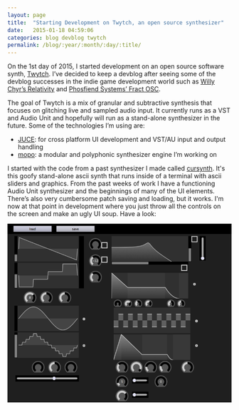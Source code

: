 ```yaml
---
layout: page
title:  "Starting Development on Twytch, an open source synthesizer"
date:   2015-01-18 04:59:06
categories: blog devblog twytch
permalink: /blog/:year/:month/:day/:title/
---
```

On the 1st day of 2015, I started development on an open source software synth, [Twytch][twytch]. I’ve decided to keep a devblog after seeing some of the devblog successes in the indie game development world such as [Willy Chyr’s Relativity][willy] and [Phosfiend Systems’ Fract OSC][fract].

The goal of Twytch is a mix of granular and subtractive synthesis that focuses on glitching live and sampled audio input. It currently runs as a VST and Audio Unit and hopefully will run as a stand-alone synthesizer in the future. Some of the technologies I’m using are:

- [JUCE][juce]: for cross platform UI development and VST/AU input and output handling
- [mopo][mopo]: a modular and polyphonic synthesizer engine I’m working on

I started with the code from a past synthesizer I made called [cursynth][cursynth]. It's this goofy stand-alone ascii synth that runs inside of a terminal with ascii sliders and graphics. From the past weeks of work I have a functioning Audio Unit synthesizer and the beginnings of many of the UI elements. There’s also very cumbersome patch saving and loading, but it works. I'm now at that point in development where you just throw all the controls on the screen and make an ugly UI soup. Have a look:

![Twytch Screenshot](/static/images/blog/2015-01-18-screenshot.png)

[twytch]:      https://github.com/mtytel/twytch
[willy]:       http://willychyr.com/blog/
[fract]:       http://fractgame.com/news
[cursynth]:    http://www.gnu.org/software/cursynth/
[juce]:        http://www.juce.com/
[mopo]:        https://github.com/mtytel/mopo
